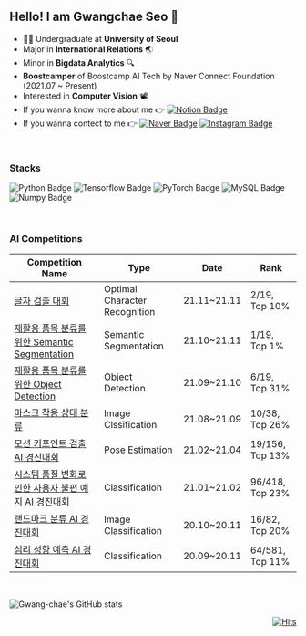 <!-- <h3 align="center"> Hello! I am Gwangchae Seo 👋</h3> -->
<!-- ## Hello! I am Gwangchae Seo 👋 -->
<!-- <div align="center"> -->
  
## Hello! I am Gwangchae Seo 👋
* 👨‍🎓 Undergraduate at **University of Seoul**
* Major in **International Relations** 🌏
* Minor in **Bigdata Analytics** 🔍
* **Boostcamper** of Boostcamp AI Tech by Naver Connect Foundation (2021.07 ~ Present)
* Interested in **Computer Vision** 📽
* If you wanna know more about me 👉 [![Notion Badge](https://img.shields.io/badge/Notion-000000?style=flat-square&logo=Notion&logoColor=white&link=https://www.notion.so/Gwangchae-Seo-10a8173b620b4e45b4f51acbc36e0419)](https://kcseo25.notion.site/Gwangchae-Seo-10a8173b620b4e45b4f51acbc36e0419)
* If you wanna contect to me 👉 [![Naver Badge](https://img.shields.io/badge/Naver-03C75A?style=flat-square&logo=Naver&logoColor=white&link=mailto:"kcseo25@naver.com"
)](mailto:"kcseo25@naver.com") [![Instagram Badge](https://img.shields.io/badge/Instagram-E4405F?style=flat-square&logo=Instagram&logoColor=white&link=https://www.instagram.com/gwangchae_seo/)](https://www.instagram.com/gwangchae_seo/)
<br>

### Stacks
![Python Badge](https://img.shields.io/badge/Python-3776AB?style=flat-square&logo=Python&logoColor=white)
![Tensorflow Badge](https://img.shields.io/badge/Tensorflow-FF6F00?style=flat-square&logo=Tensorflow&logoColor=white)
![PyTorch Badge](https://img.shields.io/badge/PyTorch-EE4C2C?style=flat-square&logo=PyTorch&logoColor=white)
![MySQL Badge](https://img.shields.io/badge/MySQL-4479A1?style=flat-square&logo=MySQL&logoColor=white)
![Numpy Badge](https://img.shields.io/badge/Numpy-013243?style=flat-square&logo=Numpy&logoColor=white)

<br>

### AI Competitions
|Competition Name|Type|Date|Rank|
|--------|---|---|---|
|[글자 검출 대회](https://stages.ai/competitions/80/overview/description)|Optimal Character Recognition|21.11~21.11|2/19, Top 10%|
|[재활용 품목 분류를 위한 Semantic Segmentation](https://stages.ai/competitions/76/overview/description)|Semantic Segmentation|21.10~21.11|1/19, Top 1%|
|[재활용 품목 분류를 위한 Object Detection](https://stages.ai/competitions/78/overview/description)|Object Detection|21.09~21.10|6/19, Top 31%|
|[마스크 착용 상태 분류](https://stages.ai/competitions/74/overview/description)|Image Clssification|21.08~21.09|10/38, Top 26%|
|[모션 키포인트 검출 AI 경진대회](https://dacon.io/competitions/official/235701/overview/description)|Pose Estimation|21.02~21.04|19/156, Top 13%|
|[시스템 품질 변화로 인한 사용자 불편 예지 AI 경진대회](https://dacon.io/competitions/official/235687/overview/description)|Classification|21.01~21.02|96/418, Top 23%|
|[랜드마크 분류 AI 경진대회](https://dacon.io/competitions/official/235585/overview/description)|Image Classification|20.10~20.11|16/82, Top 20%|
|[심리 성향 예측 AI 경진대회](https://dacon.io/competitions/official/235647/overview/description)|Classification|20.09~20.11|64/581, Top 11%|
<br>

![Gwang-chae's GitHub stats](https://github-readme-stats.vercel.app/api?username=Gwang-chae&show_icons=true&theme=cobalt)

<div align="right">
  
[![Hits](https://hits.seeyoufarm.com/api/count/incr/badge.svg?url=https%3A%2F%2Fgithub.com%2FGwang-chae%2FGwang-chae&count_bg=%23BA3DC8&title_bg=%23555555&icon=&icon_color=%23E7E7E7&title=hits&edge_flat=false)](https://hits.seeyoufarm.com)

</div>
<!--
**Gwang-chae/Gwang-chae** is a ✨ _special_ ✨ repository because its `README.md` (this file) appears on your GitHub profile.

Here are some ideas to get you started:

- 🔭 I’m currently working on ...
- 🌱 I’m currently learning ...
- 👯 I’m looking to collaborate on ...
- 🤔 I’m looking for help with ...
- 💬 Ask me about ...
- 📫 How to reach me: ...
- 😄 Pronouns: ...
- ⚡ Fun fact: ...
-->
